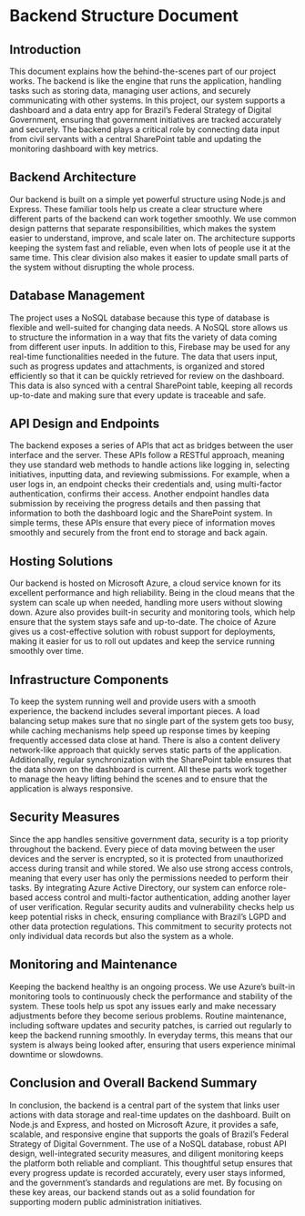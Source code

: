 # Backend Structure Document

## Introduction

This document explains how the behind-the-scenes part of our project works. The backend is like the engine that runs the application, handling tasks such as storing data, managing user actions, and securely communicating with other systems. In this project, our system supports a dashboard and a data entry app for Brazil’s Federal Strategy of Digital Government, ensuring that government initiatives are tracked accurately and securely. The backend plays a critical role by connecting data input from civil servants with a central SharePoint table and updating the monitoring dashboard with key metrics.

## Backend Architecture

Our backend is built on a simple yet powerful structure using Node.js and Express. These familiar tools help us create a clear structure where different parts of the backend can work together smoothly. We use common design patterns that separate responsibilities, which makes the system easier to understand, improve, and scale later on. The architecture supports keeping the system fast and reliable, even when lots of people use it at the same time. This clear division also makes it easier to update small parts of the system without disrupting the whole process.

## Database Management

The project uses a NoSQL database because this type of database is flexible and well-suited for changing data needs. A NoSQL store allows us to structure the information in a way that fits the variety of data coming from different user inputs. In addition to this, Firebase may be used for any real-time functionalities needed in the future. The data that users input, such as progress updates and attachments, is organized and stored efficiently so that it can be quickly retrieved for review on the dashboard. This data is also synced with a central SharePoint table, keeping all records up-to-date and making sure that every update is traceable and safe.

## API Design and Endpoints

The backend exposes a series of APIs that act as bridges between the user interface and the server. These APIs follow a RESTful approach, meaning they use standard web methods to handle actions like logging in, selecting initiatives, inputting data, and reviewing submissions. For example, when a user logs in, an endpoint checks their credentials and, using multi-factor authentication, confirms their access. Another endpoint handles data submission by receiving the progress details and then passing that information to both the dashboard logic and the SharePoint system. In simple terms, these APIs ensure that every piece of information moves smoothly and securely from the front end to storage and back again.

## Hosting Solutions

Our backend is hosted on Microsoft Azure, a cloud service known for its excellent performance and high reliability. Being in the cloud means that the system can scale up when needed, handling more users without slowing down. Azure also provides built-in security and monitoring tools, which help ensure that the system stays safe and up-to-date. The choice of Azure gives us a cost-effective solution with robust support for deployments, making it easier for us to roll out updates and keep the service running smoothly over time.

## Infrastructure Components

To keep the system running well and provide users with a smooth experience, the backend includes several important pieces. A load balancing setup makes sure that no single part of the system gets too busy, while caching mechanisms help speed up response times by keeping frequently accessed data close at hand. There is also a content delivery network-like approach that quickly serves static parts of the application. Additionally, regular synchronization with the SharePoint table ensures that the data shown on the dashboard is current. All these parts work together to manage the heavy lifting behind the scenes and to ensure that the application is always responsive.

## Security Measures

Since the app handles sensitive government data, security is a top priority throughout the backend. Every piece of data moving between the user devices and the server is encrypted, so it is protected from unauthorized access during transit and while stored. We also use strong access controls, meaning that every user has only the permissions needed to perform their tasks. By integrating Azure Active Directory, our system can enforce role-based access control and multi-factor authentication, adding another layer of user verification. Regular security audits and vulnerability checks help us keep potential risks in check, ensuring compliance with Brazil’s LGPD and other data protection regulations. This commitment to security protects not only individual data records but also the system as a whole.

## Monitoring and Maintenance

Keeping the backend healthy is an ongoing process. We use Azure’s built-in monitoring tools to continuously check the performance and stability of the system. These tools help us spot any issues early and make necessary adjustments before they become serious problems. Routine maintenance, including software updates and security patches, is carried out regularly to keep the backend running smoothly. In everyday terms, this means that our system is always being looked after, ensuring that users experience minimal downtime or slowdowns.

## Conclusion and Overall Backend Summary

In conclusion, the backend is a central part of the system that links user actions with data storage and real-time updates on the dashboard. Built on Node.js and Express, and hosted on Microsoft Azure, it provides a safe, scalable, and responsive engine that supports the goals of Brazil’s Federal Strategy of Digital Government. The use of a NoSQL database, robust API design, well-integrated security measures, and diligent monitoring keeps the platform both reliable and compliant. This thoughtful setup ensures that every progress update is recorded accurately, every user stays informed, and the government’s standards and regulations are met. By focusing on these key areas, our backend stands out as a solid foundation for supporting modern public administration initiatives.
